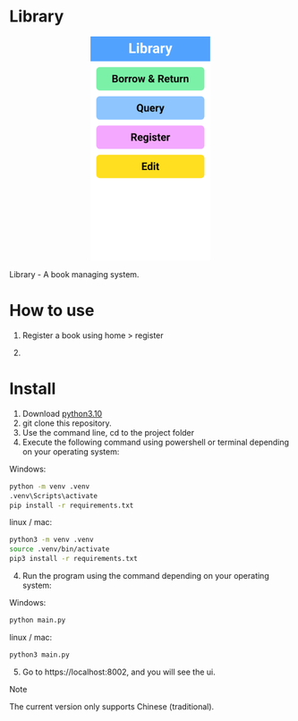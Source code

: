 # Library
<div align="center">
<img alt="page" src="https://raw.githubusercontent.com/KnowScratcher/Library/refs/heads/main/jounal_img/home.png" height="400px">
</div>

Library - A book managing system.

# How to use
1. Register a book using home > register
   
2. 

# Install

1. Download [python3.10](https://www.python.org/downloads/)
2. git clone this repository.
3. Use the command line, cd to the project folder
4. Execute the following command using powershell or terminal depending on your operating system:
   
Windows:
```sh
python -m venv .venv
.venv\Scripts\activate
pip install -r requirements.txt
```

linux / mac:
```sh
python3 -m venv .venv
source .venv/bin/activate
pip3 install -r requirements.txt
```

4. Run the program using the command depending on your operating system:

Windows:
```sh
python main.py
```

linux / mac:
```sh
python3 main.py
```

5. Go to https://localhost:8002, and you will see the ui.
> [!NOTE]
> The current version only supports Chinese (traditional).